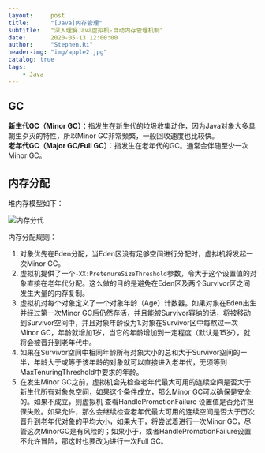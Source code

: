 ```yaml
---
layout:     post
title:      "[Java]内存管理"
subtitle:   "深入理解Java虚拟机-自动内存管理机制"
date:       2020-05-13 12:00:00
author:     "Stephen.Ri"
header-img: "img/apple2.jpg"
catalog: true
tags:
    - Java
--- 
```


## GC

**新生代GC（Minor GC）**：指发生在新生代的垃圾收集动作，因为Java对象大多具朝生夕灭的特性，所以Minor GC非常频繁，一般回收速度也比较快。  
**老年代GC（Major GC/Full GC）**：指发生在老年代的GC。通常会伴随至少一次Minor GC。

## 内存分配

堆内存模型如下：

![内存分代]({{site.baseurl}}/img/imgInBlog/memory1.jpg)

内存分配规则：

1. 对象优先在Eden分配，当Eden区没有足够空间进行分配时，虚拟机将发起一次Minor GC。
2. 虚拟机提供了一个`-XX:PretenureSizeThreshold`参数，令大于这个设置值的对象直接在老年代分配。这么做的目的是避免在Eden区及两个Survivor区之间发生大量的内存复制。
3. 虚拟机对每个对象定义了一个对象年龄（Age）计数器。如果对象在Eden出生并经过第一次Minor GC后仍然存活，并且能被Survivor容纳的话，将被移动到Survivor空间中，并且对象年龄设为1.对象在Survivor区中每熬过一次Minor GC，年龄就增加1岁，当它的年龄增加到一定程度（默认是15岁），就将会被晋升到老年代中。
4. 如果在Survivor空间中相同年龄所有对象大小的总和大于Survivor空间的一半，年龄大于或等于该年龄的对象就可以直接进入老年代，无须等到MaxTenuringThreshold中要求的年龄。
5. 在发生Minor GC之前，虚拟机会先检查老年代最大可用的连续空间是否大于新生代所有对象总空间，如果这个条件成立，那么Minor GC可以确保是安全的。如果不成立，则虚拟机 查看HandlePromotionFailure 设置值是否允许担保失败。如果允许，那么会继续检查老年代最大可用的连续空间是否大于历次晋升到老年代对象的平均大小，如果大于，将尝试着进行一次Minor GC，尽管这次MinorGC是有风险的；如果小于，或者HandlePromotionFailure设置不允许冒险，那这时也要改为进行一次Full GC。
